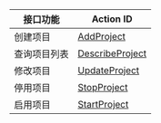 

| 接口功能   | Action ID       |
| ------ | --------------- |
| 创建项目   | [AddProject](https://cloud.tencent.com/document/product/378/4398)      |
| 查询项目列表 | [DescribeProject](https://cloud.tencent.com/document/product/378/4400) |
| 修改项目   | [UpdateProject](https://cloud.tencent.com/document/product/378/13620)   |
| 停用项目   | [StopProject ](https://cloud.tencent.com/document/product/378/13621)    |
| 启用项目   | [StartProject](https://cloud.tencent.com/document/product/378/13622)    |
